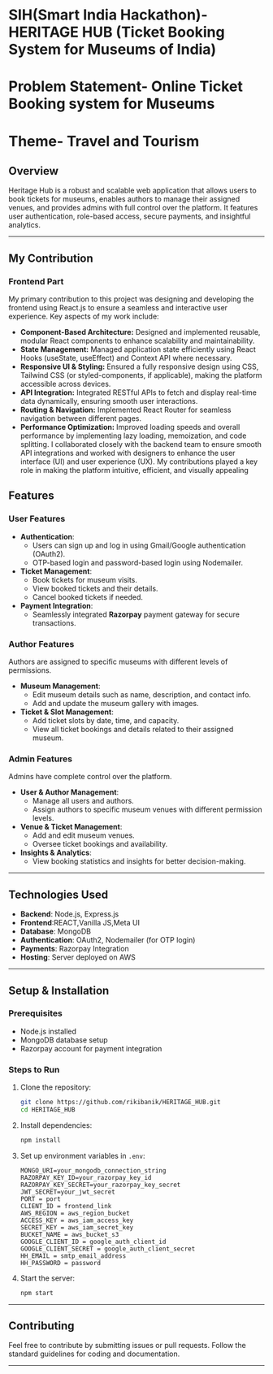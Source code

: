 # SIH(Smart India Hackathon)-HERITAGE HUB (Ticket Booking System for Museums of India)
# Problem Statement- Online Ticket Booking system for Museums
# Theme- Travel and Tourism
## Overview
Heritage Hub is a robust and scalable web application that allows users to book tickets for museums, enables authors to manage their assigned venues, and provides admins with full control over the platform. It features user authentication, role-based access, secure payments, and insightful analytics.

---

## My Contribution
### Frontend Part
My primary contribution to this project was designing and developing the frontend using React.js to ensure a seamless and interactive user experience.
Key aspects of my work include:
- **Component-Based Architecture:** Designed and implemented reusable, modular React components to enhance scalability and maintainability.
- **State Management:** Managed application state efficiently using React Hooks (useState, useEffect) and Context API where necessary.
- **Responsive UI & Styling:** Ensured a fully responsive design using CSS, Tailwind CSS (or styled-components, if applicable), making the platform accessible across devices.
- **API Integration:** Integrated RESTful APIs to fetch and display real-time data dynamically, ensuring smooth user interactions.
- **Routing & Navigation:** Implemented React Router for seamless navigation between different pages.
- **Performance Optimization:** Improved loading speeds and overall performance by implementing lazy loading, memoization, and code splitting.
I collaborated closely with the backend team to ensure smooth API integrations and worked with designers to enhance the user interface (UI) and user experience (UX). My contributions played a key role in making the platform intuitive, efficient, and visually appealing 

## Features
### User Features
- **Authentication**:
  - Users can sign up and log in using Gmail/Google authentication (OAuth2).
  - OTP-based login and password-based login using Nodemailer.
- **Ticket Management**:
  - Book tickets for museum visits.
  - View booked tickets and their details.
  - Cancel booked tickets if needed.
- **Payment Integration**:
  - Seamlessly integrated **Razorpay** payment gateway for secure transactions.

### Author Features
Authors are assigned to specific museums with different levels of permissions.
- **Museum Management**:
  - Edit museum details such as name, description, and contact info.
  - Add and update the museum gallery with images.
- **Ticket & Slot Management**:
  - Add ticket slots by date, time, and capacity.
  - View all ticket bookings and details related to their assigned museum.
  
### Admin Features
Admins have complete control over the platform.
- **User & Author Management**:
  - Manage all users and authors.
  - Assign authors to specific museum venues with different permission levels.
- **Venue & Ticket Management**:
  - Add and edit museum venues.
  - Oversee ticket bookings and availability.
- **Insights & Analytics**:
  - View booking statistics and insights for better decision-making.

---

## Technologies Used
- **Backend**: Node.js, Express.js
- **Frontend**:REACT,Vanilla JS,Meta UI
- **Database**: MongoDB
- **Authentication**: OAuth2, Nodemailer (for OTP login)
- **Payments**: Razorpay Integration
- **Hosting**: Server deployed on AWS
---

## Setup & Installation
### Prerequisites
- Node.js installed
- MongoDB database setup
- Razorpay account for payment integration

### Steps to Run
1. Clone the repository:
   ```bash
   git clone https://github.com/rikibanik/HERITAGE_HUB.git
   cd HERITAGE_HUB
   ```
2. Install dependencies:
   ```bash
   npm install
   ```
3. Set up environment variables in `.env`:
   ```env
   MONGO_URI=your_mongodb_connection_string
   RAZORPAY_KEY_ID=your_razorpay_key_id
   RAZORPAY_KEY_SECRET=your_razorpay_key_secret
   JWT_SECRET=your_jwt_secret
   PORT = port
   CLIENT_ID = frontend_link
   AWS_REGION = aws_region_bucket
   ACCESS_KEY = aws_iam_access_key
   SECRET_KEY = aws_iam_secret_key
   BUCKET_NAME = aws_bucket_s3
   GOOGLE_CLIENT_ID = google_auth_client_id
   GOOGLE_CLIENT_SECRET = google_auth_client_secret
   HH_EMAIL = smtp_email_address
   HH_PASSWORD = password
   ```
4. Start the server:
   ```bash
   npm start
   ```


---

## Contributing
Feel free to contribute by submitting issues or pull requests. Follow the standard guidelines for coding and documentation.

---

